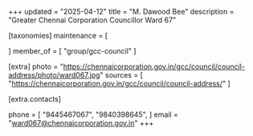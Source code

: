 +++
updated = "2025-04-12"
title = "M. Dawood Bee"
description = "Greater Chennai Corporation Councillor Ward 67"

[taxonomies]
maintenance = [

]
member_of = [
    "group/gcc-council"
]

[extra]
photo = "https://chennaicorporation.gov.in/gcc/council/council-address/photo/ward067.jpg"
sources = [
    "https://chennaicorporation.gov.in/gcc/council/council-address/"
]

[extra.contacts]

phone = [
    "9445467067",
    "9840398645",
    ]
email = "ward067@chennaicorporation.gov.in"
+++